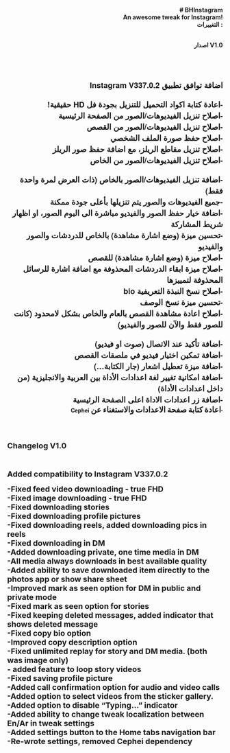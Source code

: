 <p style="text-align:right;"><strong># BHInstagram</strong><br><strong>An awesome tweak for Instagram!</strong><br><strong>التغييرات :</strong></p>
<p style="text-align:right;"><br><strong>اصدار V1.0</strong></p>
<p style="font:20.0px 'Helvetica Neue';margin:0.0px;min-height:25.0px;"><br>&nbsp;</p>
<p style="font:13.0px 'Helvetica Neue';margin:0.0px;text-align:right;" dir="rtl"><span style="font-size:18px;"><strong>اضافة توافق تطبيق Instagram V337.0.2</strong></span></p>
<p style="font:13.0px 'Helvetica Neue';margin:0.0px;min-height:15.0px;text-align:right;" dir="rtl">&nbsp;</p>
<p style="font:13.0px 'Helvetica Neue';margin:0.0px;text-align:right;" dir="rtl"><span style="font-size:18px;"><strong>-اعادة كتابة اكواد التحميل للتنزيل بجودة فل HD حقيقية!</strong></span></p>
<p style="font:13.0px 'Helvetica Neue';margin:0.0px;text-align:right;" dir="rtl"><span style="font-size:18px;"><strong>-اصلاح تنزيل الفيديوهات/الصور من الصفحة الرئيسية</strong></span></p>
<p style="font:13.0px 'Helvetica Neue';margin:0.0px;text-align:right;" dir="rtl"><span style="font-size:18px;"><strong>-اصلاح تنزيل الفيديوهات/الصور من القصص</strong></span></p>
<p style="font:13.0px 'Helvetica Neue';margin:0.0px;text-align:right;" dir="rtl"><span style="font-size:18px;"><strong>-اصلاح حفظ صورة الملف الشخصي</strong></span></p>
<p style="font:13.0px 'Helvetica Neue';margin:0.0px;text-align:right;" dir="rtl"><span style="font-size:18px;"><strong>-اصلاح تنزيل مقاطع الريلز، مع اضافة حفظ صور الريلز</strong></span></p>
<p style="font:13.0px 'Helvetica Neue';margin:0.0px;text-align:right;" dir="rtl"><span style="font-size:18px;"><strong>-اصلاح تنزيل الفيديوهات/الصور من الخاص</strong></span></p>
<p style="font:13.0px 'Helvetica Neue';margin:0.0px;min-height:15.0px;text-align:right;" dir="rtl">&nbsp;</p>
<p style="font:13.0px 'Helvetica Neue';margin:0.0px;text-align:right;" dir="rtl"><span style="font-size:18px;"><strong>-اضافة تنزيل الفيديوهات/الصور بالخاص (ذات العرض لمرة واحدة فقط)</strong></span></p>
<p style="font:13.0px 'Helvetica Neue';margin:0.0px;text-align:right;" dir="rtl"><span style="font-size:18px;"><strong>-جميع الفيديوهات والصور يتم تنزيلها بأعلى جودة ممكنة</strong></span></p>
<p style="font:13.0px 'Helvetica Neue';margin:0.0px;text-align:right;" dir="rtl"><span style="font-size:18px;"><strong>-اضافة خيار حفظ الصور والفيديو مباشرة الى البوم الصور، او اظهار شريط المشاركة</strong></span></p>
<p style="font:13.0px 'Helvetica Neue';margin:0.0px;text-align:right;" dir="rtl"><span style="font-size:18px;"><strong>-تحسين ميزة (وضع اشارة مشاهدة) بالخاص للدردشات والصور والفيديو</strong></span></p>
<p style="font:13.0px 'Helvetica Neue';margin:0.0px;text-align:right;" dir="rtl"><span style="font-size:18px;"><strong>-اصلاح ميزة (وضع اشارة مشاهدة) للقصص</strong></span></p>
<p style="font:13.0px 'Helvetica Neue';margin:0.0px;text-align:right;" dir="rtl"><span style="font-size:18px;"><strong>-اصلاح ميزة ابقاء الدردشات المحذوفة مع اضافة اشارة للرسائل المحذوفة لتمييزها</strong></span></p>
<p style="font:13.0px 'Helvetica Neue';margin:0.0px;text-align:right;" dir="rtl"><span style="font-size:18px;"><strong>-اصلاح نسخ النبذة التعريفية bio</strong></span></p>
<p style="font:13.0px 'Helvetica Neue';margin:0.0px;text-align:right;" dir="rtl"><span style="font-size:18px;"><strong>-تحسين ميزة نسخ الوصف</strong></span></p>
<p style="font:13.0px 'Helvetica Neue';margin:0.0px;text-align:right;" dir="rtl"><span style="font-size:18px;"><strong>-اصلاح اعادة مشاهدة القصص بالعام والخاص بشكل لامحدود (كانت للصور فقط والآن للصور والفيديو)</strong></span></p>
<p style="font:13.0px 'Helvetica Neue';margin:0.0px;min-height:15.0px;text-align:right;" dir="rtl">&nbsp;</p>
<p style="font:13.0px 'Helvetica Neue';margin:0.0px;text-align:right;" dir="rtl"><span style="font-size:18px;"><strong>-اضافة تأكيد عند الاتصال (صوت او فيديو)</strong></span></p>
<p style="font:13.0px 'Helvetica Neue';margin:0.0px;text-align:right;" dir="rtl"><span style="font-size:18px;"><strong>-اضافة تمكين اختيار فيديو في ملصقات القصص</strong></span></p>
<p style="font:13.0px 'Helvetica Neue';margin:0.0px;text-align:right;" dir="rtl"><span style="font-size:18px;"><strong>-اضافة ميزة تعطيل اشعار (جار الكتابة…)</strong><span class="Apple-converted-space"><strong>&nbsp;</strong></span></span></p>
<p style="font:13.0px 'Helvetica Neue';margin:0.0px;text-align:right;" dir="rtl"><span style="font-size:18px;"><strong>-اضافة امكانية تغيير لغة اعدادات الأداة بين العربية والانجليزية (من داخل اعدادات الأداة)</strong></span></p>
<p style="font:13.0px 'Helvetica Neue';margin:0.0px;text-align:right;" dir="rtl"><span style="font-size:18px;"><strong>-اضافة زر اعدادات الاداة اعلى الصفحة الرئيسية</strong></span></p>
<p style="font:13.0px 'Geeza Pro';margin:0.0px;text-align:right;" dir="rtl"><span style="font-size:18px;"><span style="font:13.0px 'Helvetica Neue';"><strong>-</strong></span><strong>اعادة</strong><span style="font:13.0px 'Helvetica Neue';"><strong> </strong></span><strong>كتابة</strong><span style="font:13.0px 'Helvetica Neue';"><strong> </strong></span><strong>صفحة</strong><span style="font:13.0px 'Helvetica Neue';"><strong> </strong></span><strong>الاعدادات</strong><span style="font:13.0px 'Helvetica Neue';"><strong> </strong></span><strong>والاستغناء</strong><span style="font:13.0px 'Helvetica Neue';"><strong> </strong></span><strong>عن</strong><span style="font:13.0px 'Helvetica Neue';"><strong> Cephei</strong></span><span class="Apple-converted-space" style="font:13.0px 'Helvetica Neue';"><strong>&nbsp;</strong></span></span></p>
<p>&nbsp;</p>
<p><br><span style="font-size:18px;"><strong>Changelog V1.0</strong></span></p>
<p>&nbsp;</p>
<p><span style="font-size:18px;"><strong>Added compatibility to Instagram V337.0.2</strong></span></p>
<p><span style="font-size:18px;"><strong>-Fixed feed video downloading - true FHD</strong></span><br><span style="font-size:18px;"><strong>-Fixed image downloading - true FHD</strong></span><br><span style="font-size:18px;"><strong>-Fixed downloading stories</strong></span><br><span style="font-size:18px;"><strong>-Fixed downloading profile pictures</strong></span><br><span style="font-size:18px;"><strong>-Fixed downloading reels, added downloading pics in reels</strong></span><br><span style="font-size:18px;"><strong>-Fixed downloading in DM</strong></span><br><span style="font-size:18px;"><strong>-Added downloading private, one time media in DM</strong></span><br><span style="font-size:18px;"><strong>-All media always downloads in best available quality</strong></span><br><span style="font-size:18px;"><strong>-Added ability to save downloaded item directly to the photos app or show share sheet</strong></span><br><span style="font-size:18px;"><strong>-Improved mark as seen option for DM in public and private mode</strong></span><br><span style="font-size:18px;"><strong>-Fixed mark as seen option for stories</strong></span><br><span style="font-size:18px;"><strong>-Fixed keeping deleted messages, added indicator that shows deleted message</strong></span><br><span style="font-size:18px;"><strong>-Fixed copy bio option</strong></span><br><span style="font-size:18px;"><strong>-Improved copy description option</strong></span><br><span style="font-size:18px;"><strong>-Fixed unlimited replay for story and DM media. (both was image only)&nbsp;</strong></span><br><span style="font-size:18px;"><strong>- added feature to loop story videos</strong></span><br><span style="font-size:18px;"><strong>-Fixed saving profile picture</strong></span><br><span style="font-size:18px;"><strong>-Added call confirmation option for audio and video calls</strong></span><br><span style="font-size:18px;"><strong>-Added option to select videos from the sticker gallery.</strong></span><br><span style="font-size:18px;"><strong>-Added option to disable “Typing…” indicator</strong></span><br><span style="font-size:18px;"><strong>-Added ability to change tweak localization between En/Ar in tweak settings</strong></span><br><span style="font-size:18px;"><strong>-Added settings button to the Home tabs navigation bar</strong></span><br><span style="font-size:18px;"><strong>-Re-wrote settings, removed Cephei dependency</strong></span><br><span style="font-size:18px;">&nbsp;</span></p>
